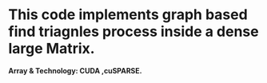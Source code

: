# This code implements graph based find triagnles process inside a dense  large Matrix.
**Array & Technology: CUDA ,cuSPARSE.**
